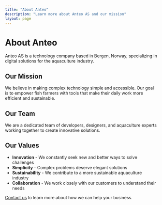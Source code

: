 ```yaml
---
title: "About Anteo"
description: "Learn more about Anteo AS and our mission"
layout: page
---
```


# About Anteo

Anteo AS is a technology company based in Bergen, Norway, specializing in digital solutions for the aquaculture industry.

## Our Mission

We believe in making complex technology simple and accessible. Our goal is to empower fish farmers with tools that make their daily work more efficient and sustainable.

## Our Team

We are a dedicated team of developers, designers, and aquaculture experts working together to create innovative solutions.

## Our Values

- **Innovation** - We constantly seek new and better ways to solve challenges
- **Simplicity** - Complex problems deserve elegant solutions
- **Sustainability** - We contribute to a more sustainable aquaculture industry
- **Collaboration** - We work closely with our customers to understand their needs

[Contact us](/en/contact.html) to learn more about how we can help your business.